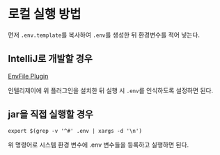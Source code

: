 # 로컬 실행 방법

먼저 `.env.template`를 복사하여 `.env`를 생성한 뒤 환경변수를 적어 넣는다.

## IntelliJ로 개발할 경우
[EnvFile Plugin](https://plugins.jetbrains.com/plugin/7861-envfile)

인텔리제이에 위 플러그인을 설치한 뒤 실행 시 `.env`를 인식하도록 설정하면 된다.

## jar을 직접 실행할 경우
```shell
export $(grep -v '^#' .env | xargs -d '\n')
```
위 명령어로 시스템 환경 변수에 .env 변수들을 등록하고 실행하면 된다.